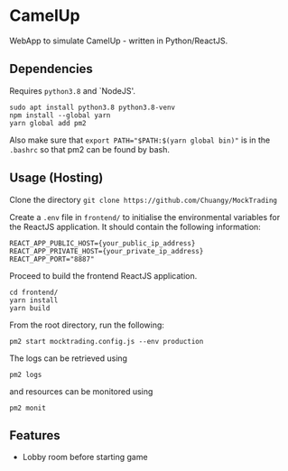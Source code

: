 # CamelUp
WebApp to simulate CamelUp - written in Python/ReactJS.

## Dependencies
Requires `python3.8` and `NodeJS'.
```
sudo apt install python3.8 python3.8-venv
npm install --global yarn
yarn global add pm2
```
Also make sure that `export PATH="$PATH:$(yarn global bin)"` is in the `.bashrc` so that pm2 can be found by bash.

## Usage (Hosting)
Clone the directory 
`git clone https://github.com/Chuangy/MockTrading`

Create a `.env` file in `frontend/` to initialise the environmental variables for the ReactJS application. It should contain the following information:
```
REACT_APP_PUBLIC_HOST={your_public_ip_address}
REACT_APP_PRIVATE_HOST={your_private_ip_address}
REACT_APP_PORT="8887"
```

Proceed to build the frontend ReactJS application.
```
cd frontend/
yarn install
yarn build
```
From the root directory, run the following:
```
pm2 start mocktrading.config.js --env production
```
The logs can be retrieved using
```
pm2 logs
```
and resources can be monitored using 
```
pm2 monit
```

## Features
- Lobby room before starting game
